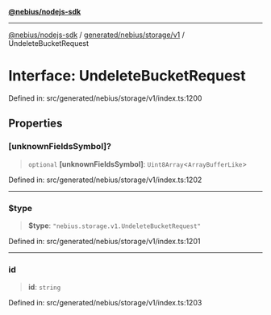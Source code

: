 [**@nebius/nodejs-sdk**](../../../../../README.md)

***

[@nebius/nodejs-sdk](../../../../../README.md) / [generated/nebius/storage/v1](../README.md) / UndeleteBucketRequest

# Interface: UndeleteBucketRequest

Defined in: src/generated/nebius/storage/v1/index.ts:1200

## Properties

### \[unknownFieldsSymbol\]?

> `optional` **\[unknownFieldsSymbol\]**: `Uint8Array`\<`ArrayBufferLike`\>

Defined in: src/generated/nebius/storage/v1/index.ts:1202

***

### $type

> **$type**: `"nebius.storage.v1.UndeleteBucketRequest"`

Defined in: src/generated/nebius/storage/v1/index.ts:1201

***

### id

> **id**: `string`

Defined in: src/generated/nebius/storage/v1/index.ts:1203
